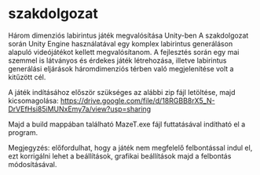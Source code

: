 # szakdolgozat
Három dimenziós labirintus játék megvalósítása Unity-ben
A szakdolgozat során Unity Engine használatával egy komplex labirintus generáláson alapuló videójátékot kellett megvalósítanom. 
A fejlesztés során egy mai szemmel is látványos és érdekes játék létrehozása,
illetve labirintus generálási eljárások háromdimenziós térben való megjelenítése volt a kitűzött cél.

A játék indításához először szükséges az alábbi zip fájl letöltése, majd kicsomagolása:
https://drive.google.com/file/d/18RGBB8rX5_N-DrVEfHsi85iMUNxEmy7a/view?usp=sharing

Majd a build mappában található MazeT.exe fájl futtatásával indítható el a program.

Megjegyzés: előfordulhat, hogy a játék nem megfelelő felbontással indul el, ezt korrigálni lehet a beállítások, grafikai beállítások majd a felbontás módosításával.
